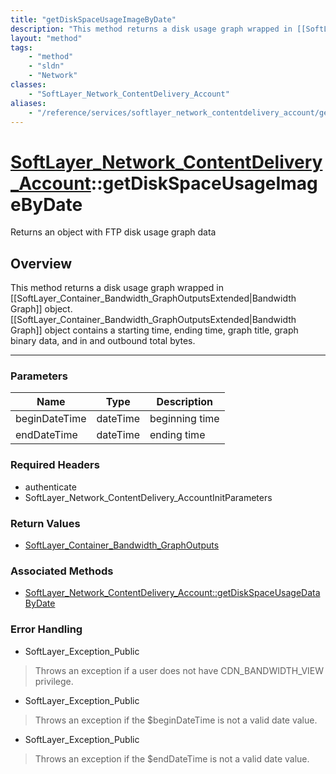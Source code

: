 ```yaml
---
title: "getDiskSpaceUsageImageByDate"
description: "This method returns a disk usage graph wrapped in [[SoftLayer_Container_Bandwidth_GraphOutputsExtended|Bandwidth Graph]]... "
layout: "method"
tags:
    - "method"
    - "sldn"
    - "Network"
classes:
    - "SoftLayer_Network_ContentDelivery_Account"
aliases:
    - "/reference/services/softlayer_network_contentdelivery_account/getDiskSpaceUsageImageByDate"
---
```

# [SoftLayer_Network_ContentDelivery_Account](/reference/services/SoftLayer_Network_ContentDelivery_Account)::getDiskSpaceUsageImageByDate

Returns an object with FTP disk usage graph data


## Overview 
This method returns a disk usage graph wrapped in [[SoftLayer_Container_Bandwidth_GraphOutputsExtended|Bandwidth Graph]] object. [[SoftLayer_Container_Bandwidth_GraphOutputsExtended|Bandwidth Graph]] object contains a starting time, ending time, graph title, graph binary data, and in and outbound total bytes. 

-----

### Parameters 
|Name | Type | Description |
| --- | --- | --- |
|beginDateTime| dateTime| beginning time|
|endDateTime| dateTime| ending time|


### Required Headers
* authenticate
* SoftLayer_Network_ContentDelivery_AccountInitParameters


### Return Values
* <a href='/reference/datatypes/SoftLayer_Container_Bandwidth_GraphOutputs'>SoftLayer_Container_Bandwidth_GraphOutputs </a>


### Associated Methods

*  [SoftLayer_Network_ContentDelivery_Account::getDiskSpaceUsageDataByDate](/reference/services/SoftLayer_Network_ContentDelivery_Account/getDiskSpaceUsageDataByDate )



### Error Handling

* SoftLayer_Exception_Public 

> Throws an exception if a user does not have CDN_BANDWIDTH_VIEW privilege. 

* SoftLayer_Exception_Public 

> Throws an exception if the $beginDateTime is not a valid date value. 

* SoftLayer_Exception_Public 

> Throws an exception if the $endDateTime is not a valid date value. 



